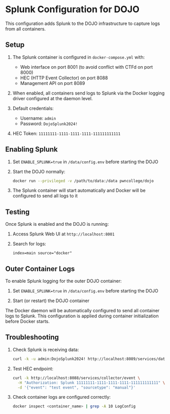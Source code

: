 # Splunk Configuration for DOJO

This configuration adds Splunk to the DOJO infrastructure to capture logs from all containers.

## Setup

1. The Splunk container is configured in `docker-compose.yml` with:
   - Web interface on port 8001 (to avoid conflict with CTFd on port 8000)
   - HEC (HTTP Event Collector) on port 8088
   - Management API on port 8089

2. When enabled, all containers send logs to Splunk via the Docker logging driver configured at the daemon level.

3. Default credentials:
   - Username: `admin`
   - Password: `DojoSplunk2024!`

4. HEC Token: `11111111-1111-1111-1111-111111111111`

## Enabling Splunk

1. Set `ENABLE_SPLUNK=true` in `/data/config.env` before starting the DOJO

2. Start the DOJO normally:
   ```bash
   docker run --privileged -v /path/to/data:/data pwncollege/dojo
   ```

3. The Splunk container will start automatically and Docker will be configured to send all logs to it

## Testing

Once Splunk is enabled and the DOJO is running:

1. Access Splunk Web UI at `http://localhost:8001`

2. Search for logs:
   ```
   index=main source="docker"
   ```

## Outer Container Logs

To enable Splunk logging for the outer DOJO container:

1. Set `ENABLE_SPLUNK=true` in `/data/config.env` before starting the DOJO

2. Start (or restart) the DOJO container

The Docker daemon will be automatically configured to send all container logs to Splunk. This configuration is applied during container initialization before Docker starts.

## Troubleshooting

1. Check Splunk is receiving data:
   ```bash
   curl -k -u admin:DojoSplunk2024! http://localhost:8089/services/data/inputs/http
   ```

2. Test HEC endpoint:
   ```bash
   curl -k http://localhost:8088/services/collector/event \
     -H "Authorization: Splunk 11111111-1111-1111-1111-111111111111" \
     -d '{"event": "test event", "sourcetype": "manual"}'
   ```

3. Check container logs are configured correctly:
   ```bash
   docker inspect <container_name> | grep -A 10 LogConfig
   ```